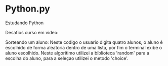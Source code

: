 # Python.py
Estudando Python

Desafios curso em video:

Sorteando um aluno: Neste codigo o usuario digita quatro alunos, o aluno é escolhido de forma aleatoria dentro de uma lista, por fim o terminal exibe o aluno escolhido. Neste algoritimo utilizei a biblioteca 'random' para a escolha do aluno, para a seleçao utilizei o metodo 'choice'.
